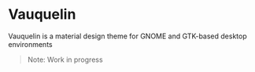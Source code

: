 # Vauquelin
Vauquelin is a material design theme for GNOME and GTK-based desktop environments
>Note: Work in progress
